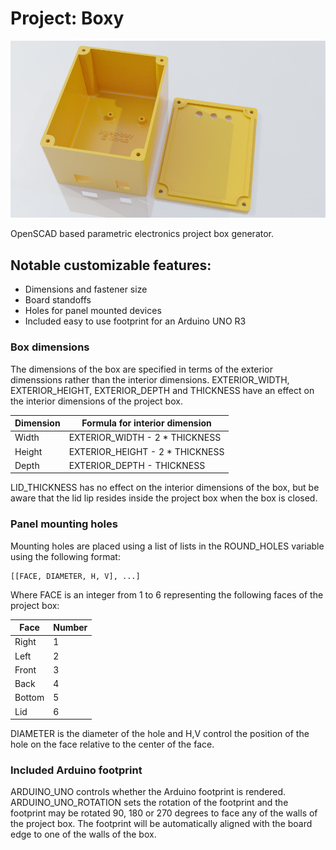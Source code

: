 # Project: Boxy

![3D render of a project box rendered using this script.](images/project-boxy.jpg)

OpenSCAD based parametric electronics project box generator.

## Notable customizable features:
* Dimensions and fastener size
* Board standoffs
* Holes for panel mounted devices
* Included easy to use footprint for an Arduino UNO R3

### Box dimensions

The dimensions of the box are specified in terms of the exterior dimenssions rather than the interior dimensions. EXTERIOR_WIDTH, EXTERIOR_HEIGHT, EXTERIOR_DEPTH and THICKNESS have an effect on the interior dimensions of the project box.

| Dimension | Formula for interior dimension  |
|-----------|---------------------------------|
| Width     | EXTERIOR_WIDTH - 2 * THICKNESS  |
| Height    | EXTERIOR_HEIGHT - 2 * THICKNESS |
| Depth     | EXTERIOR_DEPTH - THICKNESS      |

LID_THICKNESS has no effect on the interior dimensions of the box, but be aware that the lid lip resides inside the project box when the box is closed.

### Panel mounting holes

Mounting holes are placed using a list of lists in the ROUND_HOLES variable using the following format:

    [[FACE, DIAMETER, H, V], ...]

Where FACE is an integer from 1 to 6 representing the following faces of the project box:

| Face   | Number |
|--------|--------|
| Right  | 1      |
| Left   | 2      |
| Front  | 3      |
| Back   | 4      |
| Bottom | 5      |
| Lid    | 6      |

DIAMETER is the diameter of the hole and H,V control the position of the hole on the face relative to the center of the face.

### Included Arduino footprint

ARDUINO_UNO controls whether the Arduino footprint is rendered. ARDUINO_UNO_ROTATION sets the rotation of the footprint and the footprint may be rotated 90, 180 or 270 degrees to face any of the walls of the project box. The footprint will be automatically aligned with the board edge to one of the walls of the box.


